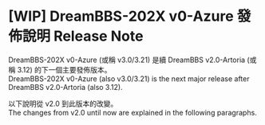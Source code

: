 # [WIP] DreamBBS-202X v0-Azure 發佈說明 Release Note

DreamBBS-202X v0-Azure (或稱 v3.0/3.21) 是續 DreamBBS v2.0-Artoria (或稱 3.12) 的下一個主要發佈版本。\
DreamBBS-202X v0-Azure (also v3.0/3.21) is the next major release after DreamBBS v2.0-Artoria (also 3.12).

以下說明從 v2.0 到此版本的改變。\
The changes from v2.0 until now are explained in the following paragraphs.
